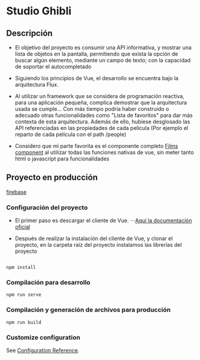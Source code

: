 # Studio Ghibli

## Descripción

* El objetivo del proyecto es consumir una API informativa, y mostrar una lista de objetos en la pantalla, permitiendo que exista la opción de buscar algún elemento, mediante un campo de texto; con la capacidad de soportar el autocompletado

* Siguiendo los principios de Vue, el desarrollo se encuentra bajo la arquitectura Flux.

* Al utilizar un framework que se considera de programación reactiva, para una aplicación pequeña, complica demostrar que la arquitectura usada se cumple... Con más tiempo podría haber construido o adecuado otras funcionalidades como "Lista de favoritos" para dar más contexta de esta arquitectura. Además de ello, hubiese desglosado las API referenciadas en las propiedades de cada película (Por ejemplo el reparto de cada película con el path /people) 

* Considero que mi parte favorita es el componente completo [Films component](./src/pages/Films.vue) al utilizar todas las funciones nativas de vue, sin meter tanto html o javascript para funcionalidades


## Proyecto en producción
[firebase](https://testrtd-353b6.web.app/)

### Configuración del proyecto
* El primer paso es descargar el cliente de Vue.
⋅⋅⋅[Aquí la documentación oficial](https://vuejs.org/v2/guide/installation.html)

* Después de realizar la instalación del cliente de Vue, y clonar el proyecto, en la carpeta raíz del proyecto instalamos las librerías del proyecto 
```

npm install
```


### Compilación para desarrollo
```
npm run serve
```

### Compilación y generación de archivos para producción
```
npm run build
```


### Customize configuration
See [Configuration Reference](https://cli.vuejs.org/config/).
